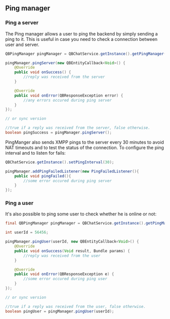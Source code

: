 <span id="Ping_manager" class="on_page_navigation"></span>
## Ping manager

### Ping a server
The Ping manager allows a user to ping the backend by simply sending a ping to it. This is useful in case you need to check a connection between user and server. 

```java
QBPingManager pingManager = QBChatService.getInstance().getPingManager();

pingManager.pingServer(new QBEntityCallback<Void>() {
    @Override
    public void onSuccess() {
        //reply was received from the server
    }

    @Override
    public void onError(QBResponseException error) {
        //any errors occured during ping server
    }
});

// or sync version

//true if a reply was received from the server, false otherwise.
boolean pingSuccess = pingManager.pingServer();
```

PingManger also sends XMPP pings to the server every 30 minutes to avoid NAT timeouts and to test the status of the connection. 
To configure the ping interval and to listen for fails: 

```java
QBChatService.getInstance().setPingInterval(30);

pingManager.addPingFailedListener(new PingFailedListener(){
    public void pingFailed(){
        //some error occured during ping server
    }
});
```

### Ping a user

It's also possible to ping some user to check whether he is online or not:
```java
final QBPingManager pingManager = QBChatService.getInstance().getPingManager();

int userId = 56456;

pingManager.pingUser(userId, new QBEntityCallback<Void>() {
    @Override
    public void onSuccess(Void result, Bundle params) {
        //reply was received from the user
    }

    @Override
    public void onError(QBResponseException e) {
        //some error occured during ping user
    }
});

// or sync version

//true if a reply was received from the user, false otherwise.
boolean pingUser = pingManager.pingUser(userId);
```
